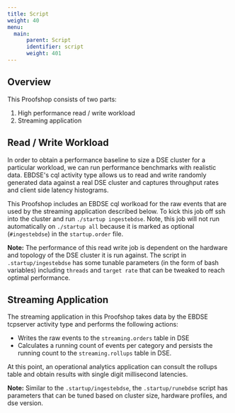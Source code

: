 ```yaml
---
title: Script
weight: 40
menu:
  main:
      parent: Script
      identifier: script
      weight: 401
---
```


## Overview

This Proofshop consists of two parts:

1. High performance read / write workload
2. Streaming application

## Read / Write Workload

In order to obtain a performance baseline to size a DSE cluster for a particular workload, we can run performance benchmarks with realistic data.
EBDSE's cql activity type allows us to read and write randomly generated data against a real DSE cluster and captures throughput rates and client side latency histograms.

This Proofshop includes an EBDSE cql worlkoad for the raw events that are used by the streaming application described below.
To kick this job off ssh into the cluster and run `./startup ingestebdse`.
Note, this job will not run automatically on `./startup all` because it is marked as optional (`#ingestebdse`) in the `startup.order` file.

**Note:** The performance of this read write job is dependent on the hardware and topology of the DSE cluster it is run against. The script in `.startup/ingestebdse` has some tunable parameters (in the form of bash variables) including `threads` and `target rate` that can be tweaked to reach optimal performance.

## Streaming Application

The streaming application in this Proofshop takes data by the EBDSE tcpserver activity type and performs the following actions:

- Writes the raw events to the `streaming.orders` table in DSE
- Calculates a running count of events per category and persists the running count to the `streaming.rollups` table in DSE.

At this point, an operational analytics application can consult the rollups table and obtain results with single digit millisecond latencies.

**Note:** Similar to the `.startup/ingestebdse`, the `.startup/runebdse` script has parameters that can be tuned based on cluster size, hardware profiles, and dse version.
